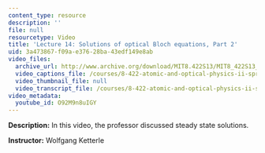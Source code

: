 ```yaml
---
content_type: resource
description: ''
file: null
resourcetype: Video
title: 'Lecture 14: Solutions of optical Bloch equations, Part 2'
uid: 3a473867-f09a-e376-28ba-43edf149e8ab
video_files:
  archive_url: http://www.archive.org/download/MIT8.422S13/MIT8_422S13_lec14-2_300k.mp4
  video_captions_file: /courses/8-422-atomic-and-optical-physics-ii-spring-2013/8d69c1bca6275581bf1b95fa1d218b0f_O92M9n8uIGY.vtt
  video_thumbnail_file: null
  video_transcript_file: /courses/8-422-atomic-and-optical-physics-ii-spring-2013/a079657069a6f6902f20e219119c9fa4_O92M9n8uIGY.pdf
video_metadata:
  youtube_id: O92M9n8uIGY
---
```


**Description:** In this video, the professor discussed steady state solutions.

**Instructor:** Wolfgang Ketterle